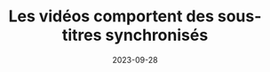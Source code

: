 ---
N: '117'
Rubrique: Images et médias
title: Les vidéos comportent des sous-titres synchronisés 
detail: Les vidéos comportent des sous-titres synchronisés 
abstract: 
categories: [" Images et médias"]
agrege: O4117-E028
opquast: '4 117'
indiceebook: '28'
description: "Règle n° 028"
before: "027"
weight: "028"
after: "029"
actif: '1'
layout: rules
date: 2023-09-28
tags: ["", ""]
objectif: ["", ""]
Meo: [""]
Controle: [""
]
epubcheck: 
ace: 
humancheck: true
Source: ["Opquast"]
Referentiel: [""]
Steps: ["", ""]
---